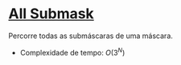 # [All Submask](all_submasks.cpp)

<!-- DESCRIPTION -->
Percorre todas as submáscaras de uma máscara.
<!-- DESCRIPTION -->

* Complexidade de tempo: $O(3^N)$

